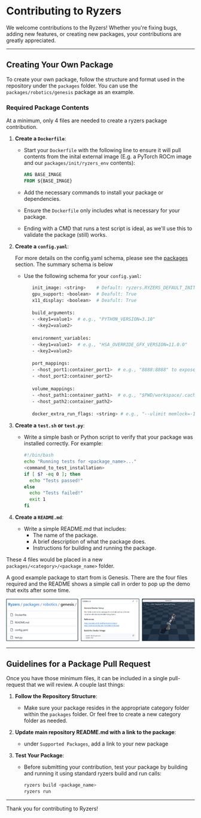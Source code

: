 # Contributing to Ryzers

We welcome contributions to the Ryzers! Whether you're fixing bugs, adding new features, or creating new packages, your contributions are greatly appreciated.

---

## Creating Your Own Package

To create your own package, follow the structure and format used in the repository under the `packages` folder. You can use the `packages/robotics/genesis` package as an example. 

### Required Package Contents 

At a minimum, only 4 files are needed to create a ryzers package contribution.

1. **Create a `Dockerfile`**:
   - Start your `Dockerfile` with the following line to ensure it will pull contents from the inital external image (E.g. a PyTorch ROCm image and our `packages/init/ryzers_env` contents):

     ```Dockerfile
     ARG BASE_IMAGE
     FROM ${BASE_IMAGE}
     ```

   - Add the necessary commands to install your package or dependencies.
   - Ensure the `Dockerfile` only includes what is necessary for your package.
   - Ending with a CMD that runs a test script is ideal, as we'll use this to validate the package (still) works.

2. **Create a `config.yaml`**:

    For more details on the config.yaml schema, please see the [packages](packages) section.  The summary schema is below

   - Use the following schema for your `config.yaml`:
     ```bash
        init_image: <string>    # Default: ryzers.RYZERS_DEFAULT_INIT_IMAGE
        gpu_support: <boolean>  # Deafult: True
        x11_display: <boolean>  # Deafult: True

        build_arguments:
        - <key1=value1>  # e.g., "PYTHON_VERSION=3.10"
        - <key2=value2> 

        environment_variables:
        - <key1=value1>  # e.g., "HSA_OVERRIDE_GFX_VERSION=11.0.0"
        - <key2=value2> 

        port_mappings:
        - <host_port1:container_port1>  # e.g., "8888:8888" to expose JupyterLab
        - <host_port2:container_port2>

        volume_mappings:
        - <host_path1:container_path1>  # e.g., "$PWD/workspace/.cache/huggingface:/root/.cache/huggingface" for HF caching
        - <host_path2:container_path2>     

        docker_extra_run_flags: <string> # e.g., "--ulimit memlock=-1" to allow unlimited memory that a process can lock into RAM"
     ```

3. **Create a `test.sh` or `test.py`**:
   - Write a simple bash or Python script to verify that your package was installed correctly. For example:
     ```bash
     #!/bin/bash
     echo "Running tests for <package_name>..."
     <command_to_test_installation>
     if [ $? -eq 0 ]; then
       echo "Tests passed!"
     else
       echo "Tests failed!"
       exit 1
     fi
     ```

4. **Create a `README.md`**:
   - Write a simple README.md that includes:
     - The name of the package.
     - A brief description of what the package does.
     - Instructions for building and running the package.

These 4 files would be placed in a new `packages/<category>/<package_name>` folder.

A good example package to start from is Genesis.  There are the four files required and the README shows a simple call in order to pop up the demo that exits after some time.  

![](packagefiles.png)



---

## Guidelines for a Package Pull Request

Once you have those minimum files, it can be included in a single pull-request that we will review.  A couple last things:

1. **Follow the Repository Structure**:
   - Make sure your package resides in the appropriate category folder within the `packages` folder.  Or feel free to create a new category folder as needed.

2. **Update main repository README.md with a link to the package**:
   - under `Supported Packages`, add a link to your new package

3. **Test Your Package**:
   - Before submitting your contribution, test your package by building and running it using standard ryzers build and run calls:
     ```bash
     ryzers build <package_name>
     ryzers run 
     ```

---

Thank you for contributing to Ryzers! 
